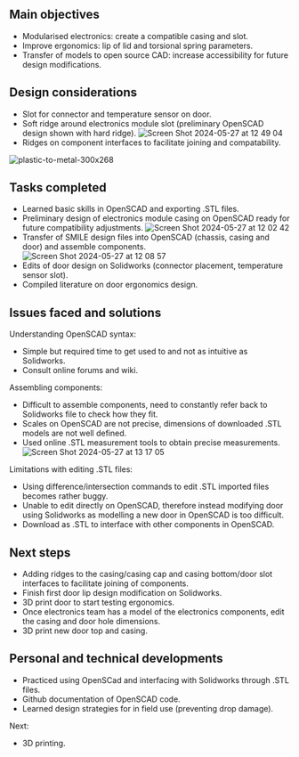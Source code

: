## Main objectives
- Modularised electronics: create a compatible casing and slot.
- Improve ergonomics: lip of lid and torsional spring parameters.
- Transfer of models to open source CAD: increase accessibility for future design modifications.

## Design considerations
- Slot for connector and temperature sensor on door.
- Soft ridge around electronics module slot (preliminary OpenSCAD design shown with hard ridge).
![Screen Shot 2024-05-27 at 12 49 04](https://github.com/Technology-for-the-Poorest-Billion/2024-ideabatic-beam/assets/98922660/230af53f-4ea0-40a9-ad0e-0e69329a3fb9)
- Ridges on component interfaces to facilitate joining and compatability.

  
![plastic-to-metal-300x268](https://github.com/Technology-for-the-Poorest-Billion/2024-ideabatic-beam/assets/98922660/fa2993a0-f6a4-4fce-9b40-bad383336df5)

## Tasks completed
- Learned basic skills in OpenSCAD and exporting .STL files.
- Preliminary design of electronics module casing on OpenSCAD ready for future compatibility adjustments.
![Screen Shot 2024-05-27 at 12 02 42](https://github.com/Technology-for-the-Poorest-Billion/2024-ideabatic-beam/assets/98922660/e13515fc-5577-4896-a343-caf2d73fa6c8)
- Transfer of SMILE design files into OpenSCAD (chassis, casing and door) and assemble components.
![Screen Shot 2024-05-27 at 12 08 57](https://github.com/Technology-for-the-Poorest-Billion/2024-ideabatic-beam/assets/98922660/0c5be530-7ee1-4a42-ad3c-5d66ba3289ef)
- Edits of door design on Solidworks (connector placement, temperature sensor slot).
- Compiled literature on door ergonomics design.

## Issues faced and solutions
Understanding OpenSCAD syntax:
- Simple but required time to get used to and not as intuitive as Solidworks.
- Consult online forums and wiki.

Assembling components:
- Difficult to assemble components, need to constantly refer back to Solidworks file to check how they fit.
- Scales on OpenSCAD are not precise, dimensions of downloaded .STL models are not well defined.
- Used online .STL measurement tools to obtain precise measurements.
![Screen Shot 2024-05-27 at 13 17 05](https://github.com/Technology-for-the-Poorest-Billion/2024-ideabatic-beam/assets/98922660/6fac668d-58c6-40d3-876e-c00197562814)

Limitations with editing .STL files:
- Using difference/intersection commands to edit .STL imported files becomes rather buggy.
- Unable to edit directly on OpenSCAD, therefore instead modifying door using Solidworks as modelling a new door in OpenSCAD is too difficult.
- Download as .STL to interface with other components in OpenSCAD.

## Next steps
- Adding ridges to the casing/casing cap and casing bottom/door slot interfaces to facilitate joining of components.
- Finish first door lip design modification on Solidworks.
- 3D print door to start testing ergonomics.
- Once electronics team has a model of the electronics components, edit the casing and door hole dimensions.
- 3D print new door top and casing.

## Personal and technical developments
- Practiced using OpenSCad and interfacing with Solidworks through .STL files.
- Github documentation of OpenSCAD code.
- Learned design strategies for in field use (preventing drop damage).

Next:
- 3D printing.
